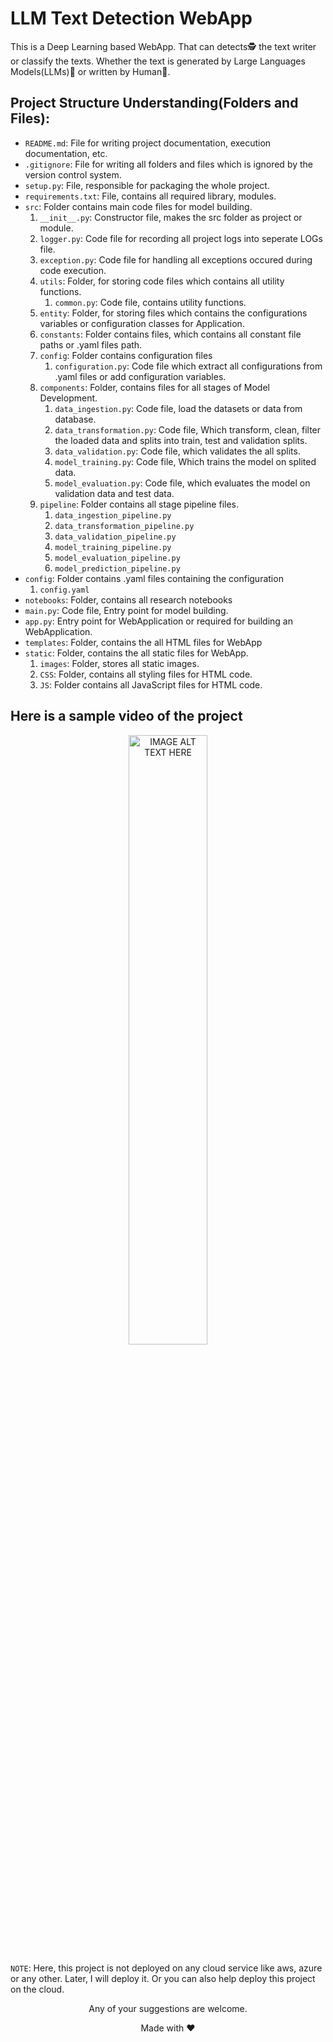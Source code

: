 # LLM Text Detection WebApp
This is a Deep Learning based WebApp. That can detects🕵️ the text writer or classify the texts. Whether the text is generated by Large Languages Models(LLMs)🤖 or written by Human👨.

## Project Structure Understanding(Folders and Files):
- `README.md`: File for writing project documentation, execution documentation, etc.
- `.gitignore`: File for writing all folders and files which is ignored by the version control system.  
- `setup.py`: File, responsible for packaging the whole project. 
- `requirements.txt`: File, contains all required library, modules. 
- `src`: Folder contains main code files for model building.
   1. `__init__.py`: Constructor file, makes the src folder as project or module.
   2. `logger.py`: Code file for recording all project logs into seperate LOGs file. 
   3. `exception.py`: Code file for handling all exceptions occured during code execution.
   4. `utils`: Folder, for storing code files which contains all utility functions.
      1. `common.py`: Code file, contains utility functions.
   5. `entity`: Folder, for storing files which contains the configurations variables or configuration classes for Application. 
   6. `constants`: Folder contains files, which contains all constant file paths or .yaml files path.
   7. `config`: Folder contains configuration files
      1. `configuration.py`: Code file which extract all configurations from .yaml files or add configuration variables.
   8. `components`: Folder, contains files for all stages of Model Development.
      1. `data_ingestion.py`: Code file, load the datasets or data from database.
      2. `data_transformation.py`: Code file, Which transform, clean, filter the loaded data and splits into train, test and validation splits.
      3. `data_validation.py`: Code file, which validates the all splits.
      4. `model_training.py`: Code file, Which trains the model on splited data.
      5. `model_evaluation.py`: Code file, which evaluates the model on validation data and test data.
   9. `pipeline`: Folder contains all stage pipeline files. 
      1. `data_ingestion_pipeline.py`
      2. `data_transformation_pipeline.py`
      3. `data_validation_pipeline.py`
      4. `model_training_pipeline.py`
      5. `model_evaluation_pipeline.py`
      6. `model_prediction_pipeline.py`
- `config`: Folder contains .yaml files containing the configuration
   1. `config.yaml`
- `notebooks`: Folder, contains all research notebooks 
- `main.py`: Code file, Entry point for model building.
- `app.py`: Entry point for WebApplication or required for building an WebApplication.
- `templates`: Folder, contains the all HTML files for WebApp
- `static`: Folder, contains the all static files for WebApp.
   1. `images`: Folder, stores all static images.
   2. `CSS`: Folder, contains all styling files for HTML code.
   3. `JS`: Folder contains all JavaScript files for HTML code.

## Here is a sample video of the project
<p align="center">
  <a href="https://www.youtube.com/watch?v=aLNp0U41N-w">
    <img src="https://img.youtube.com/vi/aLNp0U41N-w/default.jpg" alt="IMAGE ALT TEXT HERE" style="width: 50%">
  </a>
</p>

`NOTE`: Here, this project is not deployed on any cloud service like aws, azure or any other. Later, I will deploy it. Or you can also help deploy this project on the cloud. 

<p align="center">
  Any of your suggestions are welcome.
</p>

<p align="center">
  Made with ❤️
</p>

